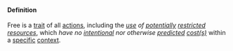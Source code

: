 #### Definition

Free is a [trait](https://github.com/gcassel/Modular-Organization-Terminology/blob/master/terms/trait.md) of all [actions](https://github.com/gcassel/Modular-Organization-Terminology/blob/master/terms/action.md), including the *[use](https://github.com/gcassel/Modular-Organization-Terminology/blob/master/terms/use.md) of [potentially](https://github.com/gcassel/Modular-Organization-Terminology/blob/master/terms/potential.md) [restricted](https://github.com/gcassel/Modular-Organization-Terminology/blob/master/terms/restrict.md) [resources](https://github.com/gcassel/Modular-Organization-Terminology/blob/master/terms/resource.md)*, which *have no [intentional](https://github.com/gcassel/Modular-Organization-Terminology/blob/master/terms/intend.md) nor otherwise [predicted](https://github.com/gcassel/Modular-Organization-Terminology/blob/master/terms/predict.md) [cost(s)](https://github.com/gcassel/Modular-Organization-Terminology/blob/master/terms/cost.md)* within a [specific](https://github.com/gcassel/Modular-Organization-Terminology/blob/master/terms/specific.md) [context](https://github.com/gcassel/Modular-Organization-Terminology/blob/master/terms/context.md).
